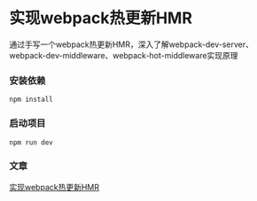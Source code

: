 # 实现webpack热更新HMR
通过手写一个webpack热更新HMR，深入了解webpack-dev-server、webpack-dev-middleware、webpack-hot-middleware实现原理

### 安装依赖
```
npm install
```

### 启动项目
```
npm run dev
```

### 文章
[实现webpack热更新HMR]()
